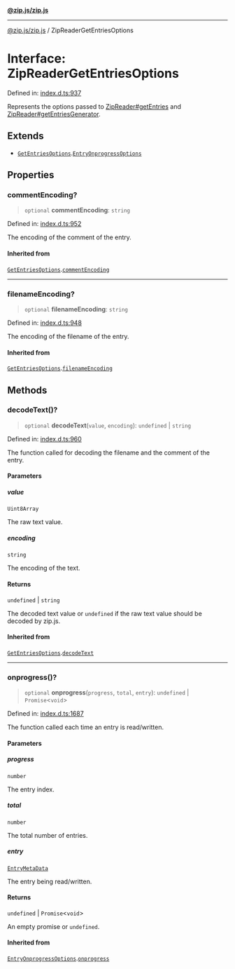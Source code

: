 [**@zip.js/zip.js**](../README.md)

***

[@zip.js/zip.js](../globals.md) / ZipReaderGetEntriesOptions

# Interface: ZipReaderGetEntriesOptions

Defined in: [index.d.ts:937](https://github.com/gildas-lormeau/zip.js/blob/71d0cfc32ac4da8ab21f65731cd6bc5601268bd6/index.d.ts#L937)

Represents the options passed to [ZipReader#getEntries](../classes/ZipReader.md#getentries) and [ZipReader#getEntriesGenerator](../classes/ZipReader.md#getentriesgenerator).

## Extends

- [`GetEntriesOptions`](GetEntriesOptions.md).[`EntryOnprogressOptions`](EntryOnprogressOptions.md)

## Properties

### commentEncoding?

> `optional` **commentEncoding**: `string`

Defined in: [index.d.ts:952](https://github.com/gildas-lormeau/zip.js/blob/71d0cfc32ac4da8ab21f65731cd6bc5601268bd6/index.d.ts#L952)

The encoding of the comment of the entry.

#### Inherited from

[`GetEntriesOptions`](GetEntriesOptions.md).[`commentEncoding`](GetEntriesOptions.md#commentencoding)

***

### filenameEncoding?

> `optional` **filenameEncoding**: `string`

Defined in: [index.d.ts:948](https://github.com/gildas-lormeau/zip.js/blob/71d0cfc32ac4da8ab21f65731cd6bc5601268bd6/index.d.ts#L948)

The encoding of the filename of the entry.

#### Inherited from

[`GetEntriesOptions`](GetEntriesOptions.md).[`filenameEncoding`](GetEntriesOptions.md#filenameencoding)

## Methods

### decodeText()?

> `optional` **decodeText**(`value`, `encoding`): `undefined` \| `string`

Defined in: [index.d.ts:960](https://github.com/gildas-lormeau/zip.js/blob/71d0cfc32ac4da8ab21f65731cd6bc5601268bd6/index.d.ts#L960)

The function called for decoding the filename and the comment of the entry.

#### Parameters

##### value

`Uint8Array`

The raw text value.

##### encoding

`string`

The encoding of the text.

#### Returns

`undefined` \| `string`

The decoded text value or `undefined` if the raw text value should be decoded by zip.js.

#### Inherited from

[`GetEntriesOptions`](GetEntriesOptions.md).[`decodeText`](GetEntriesOptions.md#decodetext)

***

### onprogress()?

> `optional` **onprogress**(`progress`, `total`, `entry`): `undefined` \| `Promise`\<`void`\>

Defined in: [index.d.ts:1687](https://github.com/gildas-lormeau/zip.js/blob/71d0cfc32ac4da8ab21f65731cd6bc5601268bd6/index.d.ts#L1687)

The function called each time an entry is read/written.

#### Parameters

##### progress

`number`

The entry index.

##### total

`number`

The total number of entries.

##### entry

[`EntryMetaData`](EntryMetaData.md)

The entry being read/written.

#### Returns

`undefined` \| `Promise`\<`void`\>

An empty promise or `undefined`.

#### Inherited from

[`EntryOnprogressOptions`](EntryOnprogressOptions.md).[`onprogress`](EntryOnprogressOptions.md#onprogress)
